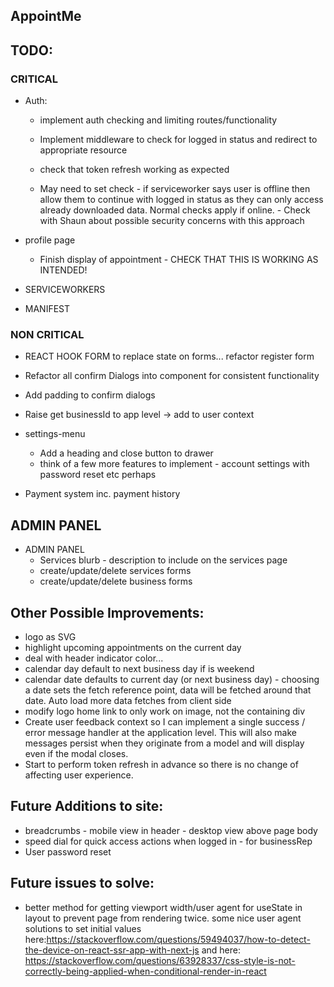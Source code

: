 ## AppointMe

## TODO:

### CRITICAL

 - Auth:
    - implement auth checking and limiting routes/functionality
    - Implement middleware to check for logged in status and redirect to appropriate resource

    - check that token refresh working as expected
    - May need to set check - if serviceworker says user is offline then allow them to continue with logged in status as they can only access already downloaded data. Normal checks apply if online. - Check with Shaun about possible security concerns with this approach

- profile page
    - Finish display of appointment - CHECK THAT THIS IS WORKING AS INTENDED!

- SERVICEWORKERS

- MANIFEST


### NON CRITICAL

- REACT HOOK FORM to replace state on forms... refactor register form

- Refactor all confirm Dialogs into component for consistent functionality

- Add padding to confirm dialogs

- Raise get businessId to app level -> add to user context

 - settings-menu
    - Add a heading and close button to drawer
    - think of a few more features to implement - account settings with password reset etc perhaps

- Payment system inc. payment history

## ADMIN PANEL

- ADMIN PANEL
    - Services blurb - description to include on the services page
    - create/update/delete services forms
    - create/update/delete business forms




## Other Possible Improvements:
 - logo as SVG
 - highlight upcoming appointments on the current day
 - deal with header indicator color...
 - calendar day default to next business day if is weekend
 - calendar date defaults to current day (or next business day) - choosing a date sets the fetch reference point, data will be fetched around that date. Auto load more data fetches from client side
 - modify logo home link to only work on image, not the containing div
 - Create user feedback context so I can implement a single success / error message handler at the application level. This will also make messages persist when they originate from a model and will display even if the modal closes.
 - Start to perform token refresh in advance so there is no change of affecting user experience.

## Future Additions to site:
 - breadcrumbs - mobile view in header - desktop view above page body
 - speed dial for quick access actions when logged in - for businessRep
 - User password reset

## Future issues to solve:
 - better method for getting viewport width/user agent for useState in layout to prevent page from rendering twice. some nice user agent solutions to set initial values here:https://stackoverflow.com/questions/59494037/how-to-detect-the-device-on-react-ssr-app-with-next-js and here: https://stackoverflow.com/questions/63928337/css-style-is-not-correctly-being-applied-when-conditional-render-in-react
